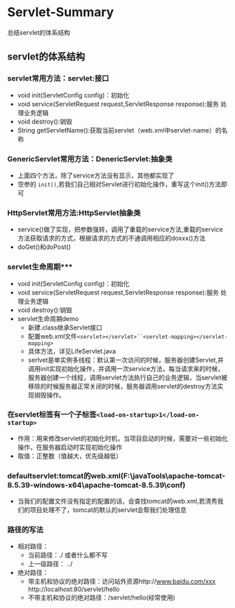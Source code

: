 # Servlet-Summary
总结servlet的体系结构
## servlet的体系结构 
### servlet常用方法：servlet:接口
  * void init(ServletConfig config)：初始化
  * void service(ServletRequest request,ServletResponse response):服务 处理业务逻辑
  * void destroy():销毁
  * String getServletName():获取当前servlet（web.xml中servlet-name）的名称
### GenericServlet常用方法：DenericServlet:抽象类
  * 上面四个方法，除了service方法没有显示，其他都实现了
  * 空参的 `init()`,若我们自己相对Servlet进行初始化操作，重写这个init()方法即可
### HttpServlet常用方法:HttpServlet抽象类
  * service()做了实现，把参数强转，调用了重载的service方法,重载的service方法获取请求的方式，根据请求的方式的不通调用相应的doxxx()方法
  * doGet()和doPost()
### servlet生命周期***
  * void init(ServletConfig config)：初始化
  * void service(ServletRequest request,ServletResponse response):服务 处理业务逻辑
  * void destroy():销毁
  * servlet生命周期demo
    * 新建.class继承Servlet接口
    * 配置web.xml文件`<servlet></servlet>``<servlet-mapping></servlet-mapping>`
    * 具体方法，详见LifeServlet.java
    * serlvet是单实例多线程：默认第一次访问的时候，服务器创建Servlet,并调用init实现初始化操作，并调用一次service方法，每当请求来的时候，服务器创建一个线程，调用servlet方法执行自己的业务逻辑，当servlet被移除的时候服务器正常关闭的时候，服务器调用servlet的destroy方法实现销毁操作。
### 在servlet标签有一个子标签`<load-on-startup>1</load-on-startup>`
  * 作用：用来修改servlet的初始化时机，当项目启动的时候，需要对一些初始化操作，在服务器启动时实现初始化操作
  * 取值：正整数（值越大，优先级越低）
### defaultservlet:tomcat的web.xml(F:\javaTools\apache-tomcat-8.5.39-windows-x64\apache-tomcat-8.5.39\conf)
  * 当我们的配置文件没有指定的配置的话，会查找tomcat的web.xml,若清秀我们的项目处理不了，tomcat的默认的servlet会帮我们处理信息
### 路径的写法
* 相对路径：
  * 当前路径：./ 或者什么都不写
  * 上一级路径： ../
* 绝对路径：
  * 带主机和协议的绝对路径：访问站外资源http://www.baidu.com/xxx http://localhost:80/servlet/hello
  * 不带主机和协议的绝对路径：/servlet/hello(经常使用) 
  
